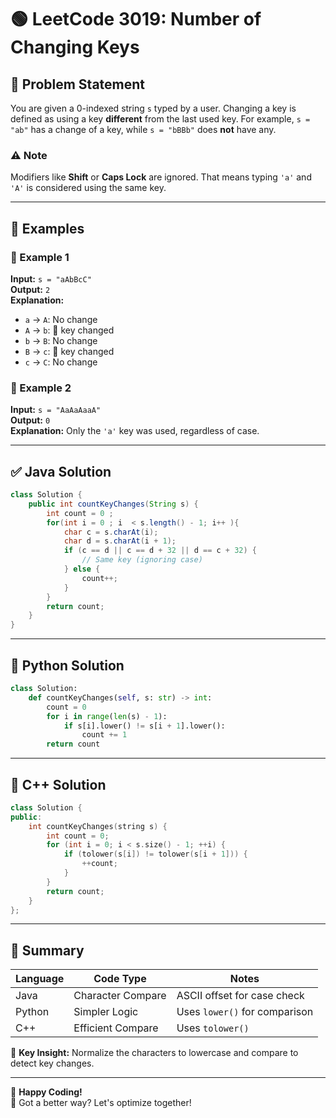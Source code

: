 # 🟢 LeetCode 3019: Number of Changing Keys

## 📌 Problem Statement

You are given a 0-indexed string `s` typed by a user. Changing a key is defined as using a key **different** from the last used key. For example, `s = "ab"` has a change of a key, while `s = "bBBb"` does **not** have any.

### ⚠️ Note
Modifiers like **Shift** or **Caps Lock** are ignored. That means typing `'a'` and `'A'` is considered using the same key.

---

## 🧩 Examples

### 🔸 Example 1
**Input:** `s = "aAbBcC"`  
**Output:** `2`  
**Explanation:**
- `a` → `A`: No change
- `A` → `b`: 🔁 key changed
- `b` → `B`: No change
- `B` → `c`: 🔁 key changed
- `c` → `C`: No change

### 🔸 Example 2
**Input:** `s = "AaAaAaaA"`  
**Output:** `0`  
**Explanation:** Only the `'a'` key was used, regardless of case.

---

## ✅ Java Solution

```java
class Solution {
    public int countKeyChanges(String s) {
        int count = 0 ;
        for(int i = 0 ; i  < s.length() - 1; i++ ){
            char c = s.charAt(i);
            char d = s.charAt(i + 1);
            if (c == d || c == d + 32 || d == c + 32) {
                // Same key (ignoring case)
            } else {
                count++;
            }
        }
        return count;
    }
}
```

---

## 🐍 Python Solution

```python
class Solution:
    def countKeyChanges(self, s: str) -> int:
        count = 0
        for i in range(len(s) - 1):
            if s[i].lower() != s[i + 1].lower():
                count += 1
        return count
```

---

## 💠 C++ Solution

```cpp
class Solution {
public:
    int countKeyChanges(string s) {
        int count = 0;
        for (int i = 0; i < s.size() - 1; ++i) {
            if (tolower(s[i]) != tolower(s[i + 1])) {
                ++count;
            }
        }
        return count;
    }
};
```

---

## 🏁 Summary

| Language | Code Type         | Notes                          |
|----------|-------------------|--------------------------------|
| Java     | Character Compare | ASCII offset for case check    |
| Python   | Simpler Logic     | Uses `lower()` for comparison  |
| C++      | Efficient Compare | Uses `tolower()`                |

🧠 **Key Insight:** Normalize the characters to lowercase and compare to detect key changes.

---

🚀 **Happy Coding!**  
💬 Got a better way? Let's optimize together!
